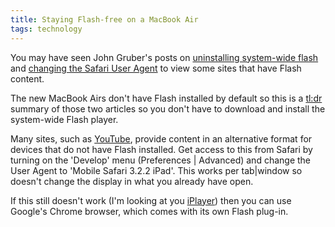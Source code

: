 ```yaml
---
title: Staying Flash-free on a MacBook Air
tags: technology
---
```


You may have seen John Gruber's posts on
[uninstalling system-wide flash](http://daringfireball.net/2010/11/flash_free_and_cheating_with_google_chrome)
and
[changing the Safari User Agent](http://daringfireball.net/2010/11/masquerading_as_mobile_safari)
to view some sites that have Flash content.

The new MacBook Airs don't have Flash installed by default so this is a
[tl:dr](http://en.wikipedia.org/wiki/Wikipedia:Too_long;_didn%27t_read) summary
of those two articles so you don't have to download and install the system-wide
Flash player.

Many sites, such as [YouTube](http://youtube.com), provide content in an
alternative format for devices that do not have Flash installed. Get access to
this from Safari by turning on the 'Develop' menu (Preferences | Advanced) and
change the User Agent to 'Mobile Safari 3.2.2 iPad'. This works per tab|window
so doesn't change the display in what you already have open.

If this still doesn't work (I'm looking at you
[iPlayer](http://www.bbc.co.uk/iplayer/)) then you can use Google's Chrome
browser, which comes with its own Flash plug-in.
